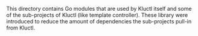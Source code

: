 This directory contains Go modules that are used by Kluctl itself and some of the sub-projects of Kluctl (like template controller).
These library were introduced to reduce the amount of dependencies the sub-projects pull-in from Kluctl.

